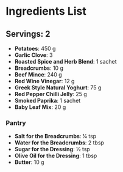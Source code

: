 # Ingredients List

## Servings: 2

- **Potatoes**: 450 g
- **Garlic Clove**: 3
- **Roasted Spice and Herb Blend**: 1 sachet
- **Breadcrumbs**: 10 g
- **Beef Mince**: 240 g
- **Red Wine Vinegar**: 12 g
- **Greek Style Natural Yoghurt**: 75 g
- **Red Pepper Chilli Jelly**: 25 g
- **Smoked Paprika**: 1 sachet
- **Baby Leaf Mix**: 20 g

### Pantry
- **Salt for the Breadcrumbs**: ¼ tsp
- **Water for the Breadcrumbs**: 2 tbsp
- **Sugar for the Dressing**: ½ tsp
- **Olive Oil for the Dressing**: 1 tbsp
- **Butter**: 10 g